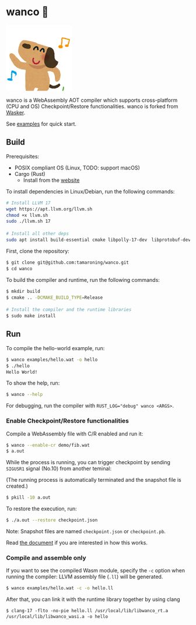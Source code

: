 # wanco 🐶

![plot](docs/assets/animal_dance_dog.png)

wanco is a WebAssembly AOT compiler which supports cross-platform (CPU and OS) Checkpoint/Restore functionalities. wanco is forked from [Wasker](https://github.com/mewz-project/wasker).


See [examples](./examples) for quick start.

## Build

Prerequisites:

- POSIX compliant OS (Linux, TODO: support macOS)
- Cargo (Rust)
    - Install from the [website](https://www.rust-lang.org/learn/get-started)

To install dependencies in Linux/Debian, run the following commands:

```bash
# Install LLVM 17
wget https://apt.llvm.org/llvm.sh
chmod +x llvm.sh
sudo ./llvm.sh 17

# Install all other deps
sudo apt install build-essential cmake libpolly-17-dev　libprotobuf-dev protobuf-compiler libunwind-dev libelf-dev libzstd-dev
```

First, clone the repository:

```sh
$ git clone git@github.com:tamaroning/wanco.git
$ cd wanco
```

To build the compiler and runtime, run the following commands:

```sh
$ mkdir build
$ cmake .. -DCMAKE_BUILD_TYPE=Release

# Install the compiler and the runtime libraries
$ sudo make install
```

## Run

To compile the hello-world example, run:

```sh
$ wanco examples/hello.wat -o hello
$ ./hello
Hello World!
```

To show the help, run:

```sh
$ wanco --help
```

For debugging, run the compiler with `RUST_LOG="debug" wanco <ARGS>`.

### Enable Checkpoint/Restore functionalities

Compile a WebAssembly file with C/R enabled and run it:

```sh
$ wanco --enable-cr demo/fib.wat
$ a.out
```

While the process is running, you can trigger checkpoint by sending `SIGUSR1` signal (No.10) from another teminal:

(The running process is automatically terminated and the snapshot file is created.)

```sh
$ pkill -10 a.out
```

To restore the execution, run:

```sh
$ ./a.out --restore checkpoint.json
```

Note: Snapshot files are named `checkpoint.json` or `checkpoint.pb`.

Read [the document](docs/cr.md) if you are interested in how this works.

### Compile and assemble only

If you want to see the compiled Wasm module, specify the `-c` option when running the compiler:
LLVM assembly file (`.ll`) will be generated.

```sh
$ wanco examples/hello.wat -c -o hello.ll
```

After that, you can link it with the runtime library together by using clang

```
$ clang-17 -flto -no-pie hello.ll /usr/local/lib/libwanco_rt.a /usr/local/lib/libwanco_wasi.a -o hello
```
